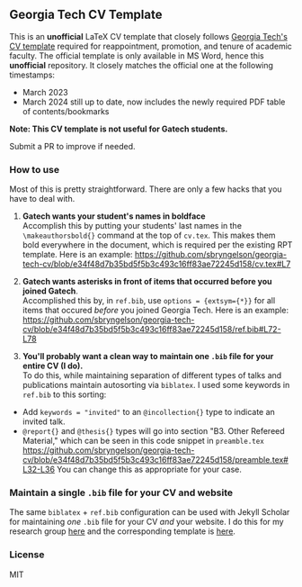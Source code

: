 ## Georgia Tech CV Template

This is an __unofficial__ LaTeX CV template that closely follows [Georgia Tech's CV template]((https://faculty.gatech.edu/current-faculty/promotion-tenure)) required for reappointment, promotion, and tenure of academic faculty. 
The official template is only available in MS Word, hence this __unofficial__ repository.
It closely matches the official one at the following timestamps:
 * March 2023
 * March 2024 still up to date, now includes the newly required PDF table of contents/bookmarks

__Note: This CV template is not useful for Gatech students.__

Submit a PR to improve if needed.

### How to use

Most of this is pretty straightforward.
There are only a few hacks that you have to deal with.

1. __Gatech wants your student's names in boldface__   
Accomplish this by putting your students' last names in the `\makeauthorsbold{}` command at the top of `cv.tex`.
This makes them bold everywhere in the document, which is required per the existing RPT template.
Here is an example:
https://github.com/sbryngelson/georgia-tech-cv/blob/e34f48d7b35bd5f5b3c493c16ff83ae72245d158/cv.tex#L7

2. __Gatech wants asterisks in front of items that occurred before you joined Gatech__.    
Accomplished this by, in `ref.bib`, use `options = {extsym={*}}` for all items that occured _before_ you joined Georgia Tech.
Here is an example:
https://github.com/sbryngelson/georgia-tech-cv/blob/e34f48d7b35bd5f5b3c493c16ff83ae72245d158/ref.bib#L72-L78

3. __You'll probably want a clean way to maintain one `.bib` file for your entire CV (I do).__  
To do this, while maintaining separation of different types of talks and publications maintain autosorting via `biblatex`.
I used some keywords in `ref.bib` to this sorting:
  * Add `keywords = "invited"` to an `@incollection{}` type to indicate an invited talk. 
  * `@report{}` and `@thesis{}` types will go into section "B3. Other Refereed Material," which can be seen in this code snippet in `preamble.tex`
https://github.com/sbryngelson/georgia-tech-cv/blob/e34f48d7b35bd5f5b3c493c16ff83ae72245d158/preamble.tex#L32-L36
You can change this as appropriate for your case.

### Maintain a single `.bib` file for your CV and website

The same `biblatex` + `ref.bib` configuration can be used with Jekyll Scholar for maintaining _one_ `.bib` file for your CV _and_ your website.
I do this for my research group [here](https://github.com/comp-physics/comp-physics.github.io) and the corresponding template is [here](https://github.com/sbryngelson/academic-website-template).

### License

MIT
